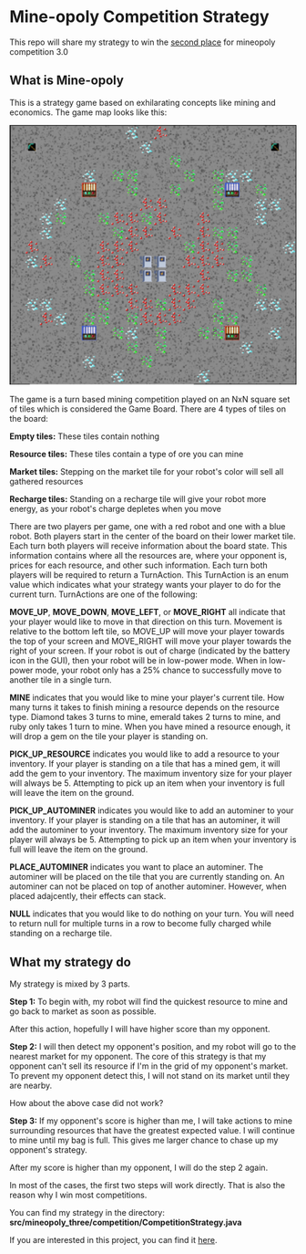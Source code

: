 # Mine-opoly Competition Strategy
This repo will share my strategy to win the [second place](https://courses.grainger.illinois.edu/cs126/sp2022/hall-of-fame/) for mineopoly competition 3.0

## What is Mine-opoly

This is a strategy game based on exhilarating concepts like mining and economics. 
The game map looks like this:

![img.png](img.png)

The game is a turn based mining competition played on an NxN square set of tiles which is considered the Game Board. There are 4 types of tiles on the board:

**Empty tiles:** These tiles contain nothing

**Resource tiles:** These tiles contain a type of ore you can mine

**Market tiles:** Stepping on the market tile for your robot's color will sell all gathered resources

**Recharge tiles:** Standing on a recharge tile will give your robot more energy, as your robot's charge depletes when you move

There are two players per game, one with a red robot and one with a blue robot. Both players start in the center of the board on their lower market tile. Each turn both players will receive information about the board state. This information contains where all the resources are, where your opponent is, prices for each resource, and other such information. Each turn both players will be required to return a TurnAction. This TurnAction is an enum value which indicates what your strategy wants your player to do for the current turn. TurnActions are one of the following:

**MOVE_UP**, **MOVE_DOWN**, **MOVE_LEFT**, or **MOVE_RIGHT** all indicate that your player would like to move in that direction on this turn. Movement is relative to the bottom left tile, so MOVE_UP will move your player towards the top of your screen and MOVE_RIGHT will move your player towards the right of your screen. If your robot is out of charge (indicated by the battery icon in the GUI), then your robot will be in low-power mode. When in low-power mode, your robot only has a 25% chance to successfully move to another tile in a single turn.

**MINE** indicates that you would like to mine your player's current tile. How many turns it takes to finish mining a resource depends on the resource type. Diamond takes 3 turns to mine, emerald takes 2 turns to mine, and ruby only takes 1 turn to mine. When you have mined a resource enough, it will drop a gem on the tile your player is standing on.

**PICK_UP_RESOURCE** indicates you would like to add a resource to your inventory. If your player is standing on a tile that has a mined gem, it will add the gem to your inventory. The maximum inventory size for your player will always be 5. Attempting to pick up an item when your inventory is full will leave the item on the ground.

**PICK_UP_AUTOMINER** indicates you would like to add an autominer to your inventory. If your player is standing on a tile that has an autominer, it will add the autominer to your inventory. The maximum inventory size for your player will always be 5. Attempting to pick up an item when your inventory is full will leave the item on the ground.

**PLACE_AUTOMINER** indicates you want to place an autominer. The autominer will be placed on the tile that you are currently standing on. An autominer can not be placed on top of another autominer. However, when placed adajcently, their effects can stack.

**NULL** indicates that you would like to do nothing on your turn. You will need to return null for multiple turns in a row to become fully charged while standing on a recharge tile.

## What my strategy do

My strategy is mixed by 3 parts. 

**Step 1:** To begin with, my robot will find the quickest resource to mine and go back to market as soon as possible.

After this action, hopefully I will have higher score than my opponent.

**Step 2:** I will then detect my opponent's position, and my robot will go to the nearest market for my opponent.
The core of this strategy is that my opponent can't sell its resource if I'm in the grid of my opponent's market.
To prevent my opponent detect this, I will not stand on its market until they are nearby.

How about the above case did not work?

**Step 3:** If my opponent's score is higher than me, I will take actions to mine surrounding resources that have the greatest expected value. I will continue to mine until my bag is full.
This gives me larger chance to chase up my opponent's strategy. 

After my score is higher than my opponent, I will do the step 2 again.

In most of the cases, the first two steps will work directly. That is also the reason why I win most competitions.

You can find my strategy in the directory: **src/mineopoly_three/competition/CompetitionStrategy.java**

If you are interested in this project, you can find it [here](https://courses.grainger.illinois.edu/cs126/sp2022/assignments/mineopoly/).
